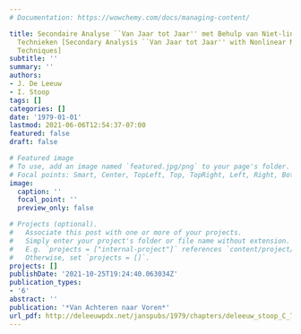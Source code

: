 ```yaml
---
# Documentation: https://wowchemy.com/docs/managing-content/

title: Secondaire Analyse ``Van Jaar tot Jaar'' met Behulp van Niet-lineaire Multivariate
  Technieken [Secondary Analysis ``Van Jaar tot Jaar'' with Nonlinear Multivariate
  Techniques]
subtitle: ''
summary: ''
authors:
- J. De Leeuw
- I. Stoop
tags: []
categories: []
date: '1979-01-01'
lastmod: 2021-06-06T12:54:37-07:00
featured: false
draft: false

# Featured image
# To use, add an image named `featured.jpg/png` to your page's folder.
# Focal points: Smart, Center, TopLeft, Top, TopRight, Left, Right, BottomLeft, Bottom, BottomRight.
image:
  caption: ''
  focal_point: ''
  preview_only: false

# Projects (optional).
#   Associate this post with one or more of your projects.
#   Simply enter your project's folder or file name without extension.
#   E.g. `projects = ["internal-project"]` references `content/project/deep-learning/index.md`.
#   Otherwise, set `projects = []`.
projects: []
publishDate: '2021-10-25T19:24:40.063034Z'
publication_types:
- '6'
abstract: ''
publication: '*Van Achteren naar Voren*'
url_pdf: http://deleeuwpdx.net/janspubs/1979/chapters/deleeuw_stoop_C_79.pdf
---
```

